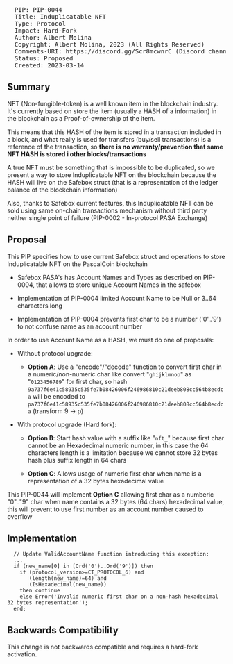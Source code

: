 <pre>
  PIP: PIP-0044
  Title: Induplicatable NFT
  Type: Protocol
  Impact: Hard-Fork
  Author: Albert Molina <bpascalblockchain@gmail.com>  
  Copyright: Albert Molina, 2023 (All Rights Reserved)
  Comments-URI: https://discord.gg/Scr8mcwnrC (Discord channel #pip-44)
  Status: Proposed
  Created: 2023-03-14
</pre>

## Summary

NFT (Non-fungible-token) is a well known item in the blockchain industry. It's currently based on store the item (usually a HASH of a information) in the blockchain as a Proof-of-ownership of the item.

This means that this HASH of the item is stored in a transaction included in a block, and what really is used for transfers (buy/sell transactions) is a reference of the transaction, so **there is no warranty/prevention that same NFT HASH is stored i other blocks/transactions**

A true NFT must be something that is impossible to be duplicated, so we present a way to store Induplicatable NFT on the blockchain because the HASH will live on the Safebox struct (that is a representation of the ledger balance of the blockchain information)

Also, thanks to Safebox current features, this Induplicatable NFT can be sold using same on-chain transactions mechanism without third party neither single point of failure (PIP-0002 - In-protocol PASA Exchange)

## Proposal

This PIP specifies how to use current Safebox struct and operations to store Induplicatable NFT on the PascalCoin blockchain

- Safebox PASA's has Account Names and Types as described on PIP-0004, that allows to store unique Account Names in the safebox

- Implementation of PIP-0004 limited Account Name to be Null or 3..64 characters long
 
- Implementation of PIP-0004 prevents first char to be a number ('0'..'9') to not confuse name as an account number

In order to use Account Name as a HASH, we must do one of proposals:

- Without protocol upgrade:

  - **Option A**: Use a "encode"/"decode" function to convert first char in a numeric/non-numeric char like convert "`ghijklmnop`" as "`0123456789`" for first char, so hash `9a737f6e41c58935c535fe7b08426006f246986810c21deeb808cc564b8ecdca` will be encoded to `pa737f6e41c58935c535fe7b08426006f246986810c21deeb808cc564b8ecdca` (transform 9 -> p)

- With protocol upgrade (Hard fork):

  - **Option B**: Start hash value with a suffix like "`nft_`" because first char cannot be an Hexadecimal numeric number, in this case the 64 characters length is a limitation because we cannot store 32 bytes hash plus suffix length in 64 chars

  - **Option C**: Allows usage of numeric first char when name is a representation of a 32 bytes hexadecimal value


This PIP-0044 will implement **Option C** allowing first char as a numberic "0".."9" char when name contains a 32 bytes (64 chars) hexadecimal value, this will prevent to use first number as an account number caused to overflow

## Implementation

```
  // Update ValidAccountName function introducing this exception:
  ...
  if (new_name[0] in [Ord('0')..Ord('9')]) then
    if (protocol_version>=CT_PROTOCOL_6) and
       (length(new_name)=64) and
       (IsHexadecimal(new_name))
    then continue
	else Error('Invalid numeric first char on a non-hash hexadecimal 32 bytes representation');
  end;
```

## Backwards Compatibility

This change is not backwards compatible and requires a hard-fork activation. 